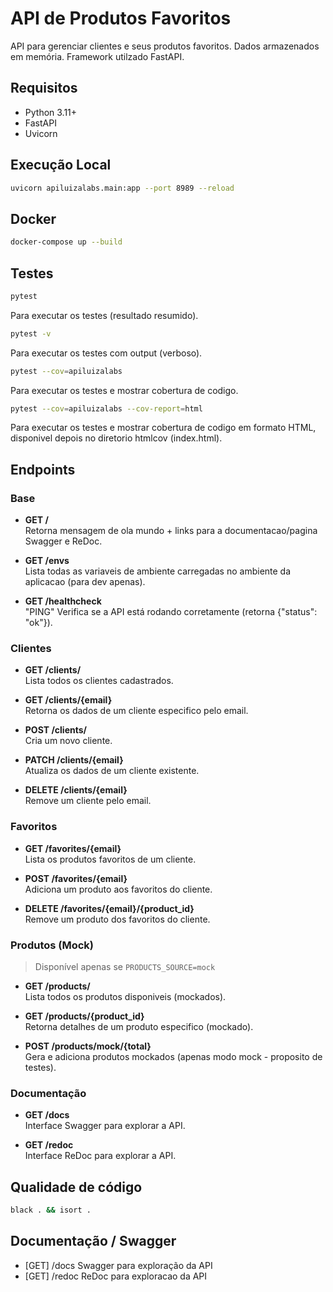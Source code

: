 # API de Produtos Favoritos

API para gerenciar clientes e seus produtos favoritos.
Dados armazenados em memória. Framework utilzado FastAPI.

## Requisitos

- Python 3.11+
- FastAPI
- Uvicorn

## Execução Local

```bash
uvicorn apiluizalabs.main:app --port 8989 --reload
```

## Docker

```bash
docker-compose up --build
```

## Testes

```bash
pytest
```
Para executar os testes (resultado resumido).

```bash
pytest -v
```
Para executar os testes com output (verboso).

```bash
pytest --cov=apiluizalabs
```
Para executar os testes e mostrar cobertura de codigo.

```bash
pytest --cov=apiluizalabs --cov-report=html
```
Para executar os testes e mostrar cobertura de codigo em formato HTML, disponivel depois no diretorio htmlcov (index.html).

## Endpoints

### Base

- **GET /**  
  Retorna mensagem de ola mundo + links para a documentacao/pagina Swagger e ReDoc.

- **GET /envs**  
  Lista todas as variaveis de ambiente carregadas no ambiente da aplicacao (para dev apenas).

- **GET /healthcheck**  
  "PING" Verifica se a API está rodando corretamente (retorna {"status": "ok"}).

### Clientes

- **GET /clients/**  
  Lista todos os clientes cadastrados.

- **GET /clients/{email}**  
  Retorna os dados de um cliente especifico pelo email.

- **POST /clients/**  
  Cria um novo cliente.

- **PATCH /clients/{email}**  
  Atualiza os dados de um cliente existente.

- **DELETE /clients/{email}**  
  Remove um cliente pelo email.

### Favoritos

- **GET /favorites/{email}**  
  Lista os produtos favoritos de um cliente.

- **POST /favorites/{email}**  
  Adiciona um produto aos favoritos do cliente.

- **DELETE /favorites/{email}/{product_id}**  
  Remove um produto dos favoritos do cliente.

### Produtos (Mock)
> Disponível apenas se `PRODUCTS_SOURCE=mock`

- **GET /products/**  
  Lista todos os produtos disponiveis (mockados).

- **GET /products/{product_id}**  
  Retorna detalhes de um produto especifico (mockado).

- **POST /products/mock/{total}**  
  Gera e adiciona produtos mockados (apenas modo mock - proposito de testes).

### Documentação

- **GET /docs**  
  Interface Swagger para explorar a API.

- **GET /redoc**  
  Interface ReDoc para explorar a API.

## Qualidade de código
```bash
black . && isort .
```

## Documentação / Swagger

- [GET] /docs
  Swagger para exploração da API
- [GET] /redoc
  ReDoc para exploracao da API

